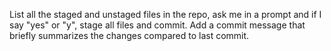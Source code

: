 List all the staged and unstaged files in the repo, ask me in a prompt and if I say "yes" or "y", stage all files and commit. Add a commit message that briefly summarizes the changes compared to last commit.